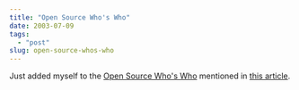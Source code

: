 ```yaml
---
title: "Open Source Who's Who"
date: 2003-07-09
tags: 
  - "post"
slug: open-source-whos-who
---
```


Just added myself to the [Open Source Who's Who](http://ospedia.osdir.com/Organizations_2fWho_27s_20Who_3f_20_28people_29_2fCompanies_2fConsultants#preview) mentioned in [this article](http://www.oreillynet.com/pub/wlg/3461).
